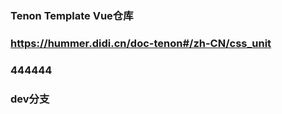 ### Tenon Template Vue仓库

### https://hummer.didi.cn/doc-tenon#/zh-CN/css_unit

### 444444

### dev分支